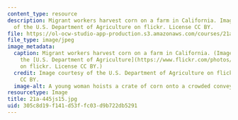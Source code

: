 ```yaml
---
content_type: resource
description: Migrant workers harvest corn on a farm in California. Image courtesy
  of the U.S. Department of Agriculture on flickr. License CC BY.
file: https://ol-ocw-studio-app-production.s3.amazonaws.com/courses/21a-445j-slavery-and-human-trafficking-in-the-21st-century-spring-2015/305c8d19f141d53ffc03d9b722db5291_21a-445js15.jpg
file_type: image/jpeg
image_metadata:
  caption: Migrant workers harvest corn on a farm in California. (Image courtesy of
    the [U.S. Department of Agriculture](https://www.flickr.com/photos/usdagov/9622528306/in/photolist-fEiYqs-bD3QnG-bD3P6C-fE2m1c-bD3Pyh-bD3PH9-fEiW31-2vHvPF-fEiVR7-fE2kjn-fEiVUC-fE2mUe-iYrqbE-9nVQS4-9nVQQp-rknh4t-fEiXTL-fJqMk4-fJqM9g-h8dcmN-gV6jMh-bzBDV7-4GWPNz-fJqMhT-iH1Se8-gWAaz3-gV6eLy-4wUGJm-fE2oji-fJqMcP-9K1Amj-h939HM-46uZse-iYnuh2-gWmNZw-h8dJZ9-9qjDjG-7V1PRy-5mVd3r-9rk31o-7XM1G2-gV6REB-gWA9vu-gWqpUY-gWxkN6-gV6EUw-gWzUJv-gV6wmP-gWyUqE-gV6KTt)
    on flickr. License CC BY.)
  credit: Image courtesy of the U.S. Department of Agriculture on flickr. License
    CC BY.
  image-alt: A young woman hoists a crate of corn onto a crowded conveyor belt.
resourcetype: Image
title: 21a-445js15.jpg
uid: 305c8d19-f141-d53f-fc03-d9b722db5291
---
```

